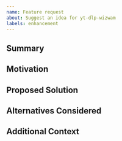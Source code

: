 ```yaml
---
name: Feature request
about: Suggest an idea for yt-dlp-wizwam
labels: enhancement
---
```


## Summary

<!-- Describe the feature in a sentence or two. -->

## Motivation

<!-- Why do you want this feature? What problem does it solve? -->

## Proposed Solution

<!-- Describe how the feature should work. -->

## Alternatives Considered

<!-- List any alternative solutions or features you've considered. -->

## Additional Context

<!-- Add any other context, mockups, or references here. -->
